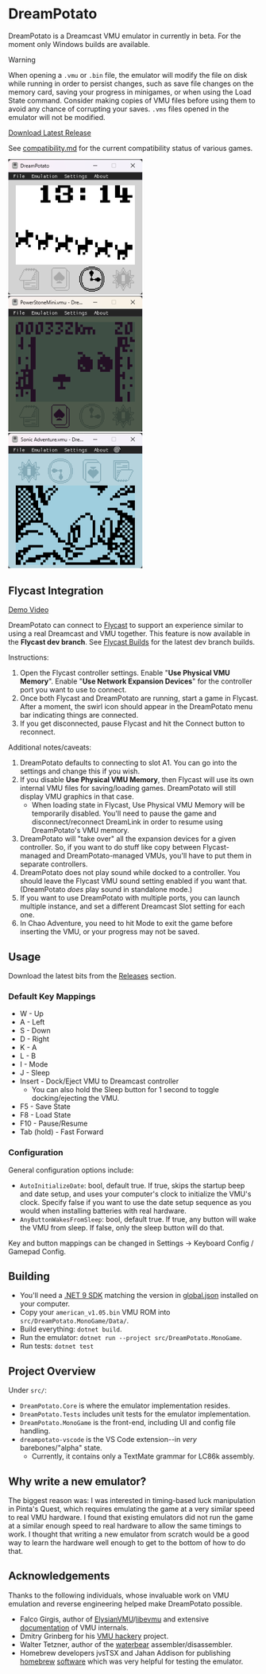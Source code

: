 # DreamPotato

DreamPotato is a Dreamcast VMU emulator in currently in beta. For the moment only Windows builds are available.

> [!WARNING]
> When opening a `.vmu` or `.bin` file, the emulator will modify the file on disk while running in order to persist changes, such as save file changes on the memory card, saving your progress in minigames, or when using the Load State command.
> Consider making copies of VMU files before using them to avoid any chance of corrupting your saves.
> `.vms` files opened in the emulator will not be modified.

[Download Latest Release](https://github.com/RikkiGibson/DreamPotato/releases/latest)

See [compatibility.md](compatibility.md) for the current compatibility status of various games.

<div>
    <img width="270px" alt="System Clock" src="./docs/images/clock.png" />
    <img width="270px" alt="Power Stone Mini" src="./docs/images/power-stone-mini.png" />
    <img width="270px" alt="Sonic Adventure (Dreamcast integration)" src="./docs/images/sonic-adventure.png" />
</div>

## Flycast Integration

[Demo Video](https://www.youtube.com/watch?v=EN8Y3UX_TDM)

DreamPotato can connect to [Flycast](https://github.com/flyinghead/flycast) to support an experience similar to using a real Dreamcast and VMU together. This feature is now available in the **Flycast dev branch**. See [Flycast Builds](https://flyinghead.github.io/flycast-builds/) for the latest dev branch builds.

Instructions:
1) Open the Flycast controller settings. Enable "**Use Physical VMU Memory**". Enable "**Use Network Expansion Devices**" for the controller port you want to use to connect.
2) Once both Flycast and DreamPotato are running, start a game in Flycast. After a moment, the swirl icon should appear in the DreamPotato menu bar indicating things are connected.
3) If you get disconnected, pause Flycast and hit the Connect button to reconnect.

Additional notes/caveats:
1) DreamPotato defaults to connecting to slot A1. You can go into the settings and change this if you wish.
2) If you disable **Use Physical VMU Memory**, then Flycast will use its own internal VMU files for saving/loading games. DreamPotato will still display VMU graphics in that case.
    - When loading state in Flycast, Use Physical VMU Memory will be temporarily disabled. You'll need to pause the game and disconnect/reconnect DreamLink in order to resume using DreamPotato's VMU memory.
2) DreamPotato will "take over" all the expansion devices for a given controller. So, if you want to do stuff like copy between Flycast-managed and DreamPotato-managed VMUs, you'll have to put them in separate controllers.
3) DreamPotato does not play sound while docked to a controller. You should leave the Flycast VMU sound setting enabled if you want that. (DreamPotato *does* play sound in standalone mode.)
4) If you want to use DreamPotato with multiple ports, you can launch multiple instance, and set a different Dreamcast Slot setting for each one.
5) In Chao Adventure, you need to hit Mode to exit the game before inserting the VMU, or your progress may not be saved.

## Usage

Download the latest bits from the [Releases](https://github.com/RikkiGibson/DreamPotato/releases) section.

### Default Key Mappings
- W - Up
- A - Left
- S - Down
- D - Right
- K - A
- L - B
- I - Mode
- J - Sleep
- Insert - Dock/Eject VMU to Dreamcast controller
    - You can also hold the Sleep button for 1 second to toggle docking/ejecting the VMU.
- F5 - Save State
- F8 - Load State
- F10 - Pause/Resume
- Tab (hold) - Fast Forward

### Configuration

General configuration options include:
- `AutoInitializeDate`: bool, default true. If true, skips the startup beep and date setup, and uses your computer's clock to initialize the VMU's clock. Specify false if you want to use the date setup sequence as you would when installing batteries with real hardware.
- `AnyButtonWakesFromSleep`: bool, default true. If true, any button will wake the VMU from sleep. If false, only the sleep button will do that.

Key and button mappings can be changed in Settings -> Keyboard Config / Gamepad Config.

## Building

- You'll need a [.NET 9 SDK](https://dotnet.microsoft.com/en-us/download/dotnet/9.0) matching the version in [global.json](./global.json) installed on your computer.
- Copy your `american_v1.05.bin` VMU ROM into `src/DreamPotato.MonoGame/Data/`.
- Build everything: `dotnet build`.
- Run the emulator: `dotnet run --project src/DreamPotato.MonoGame`.
- Run tests: `dotnet test`

## Project Overview

Under `src/`:
- `DreamPotato.Core` is where the emulator implementation resides.
- `DreamPotato.Tests` includes unit tests for the emulator implementation.
- `DreamPotato.MonoGame` is the front-end, including UI and config file handling.
- `dreampotato-vscode` is the VS Code extension--in *very* barebones/"alpha" state.
    - Currently, it contains only a TextMate grammar for LC86k assembly.

## Why write a new emulator?

The biggest reason was: I was interested in timing-based luck manipulation in Pinta's Quest, which requires emulating the game at a very similar speed to real VMU hardware. I found that existing emulators did not run the game at a similar enough speed to real hardware to allow the same timings to work. I thought that writing a new emulator from scratch would be a good way to learn the hardware well enough to get to the bottom of how to do that.

## Acknowledgements

Thanks to the following individuals, whose invaluable work on VMU emulation and reverse engineering helped make DreamPotato possible.

- Falco Girgis, author of [ElysianVMU](http://evmu.elysianshadows.com/)/[libevmu](https://github.com/gyrovorbis/libevmu) and extensive [documentation](https://vmu.elysianshadows.com/index.html) of VMU internals.
- Dmitry Grinberg for his [VMU hackery](https://dmitry.gr/index.php?r=05.Projects&proj=25.%20VMU%20Hacking) project.
- Walter Tetzner, author of the [waterbear](https://github.com/wtetzner/waterbear) assembler/disassembler.
- Homebrew developers jvsTSX and Jahan Addison for publishing [homebrew](https://github.com/jvsTSX/VMU-MISC-CODE) [software](https://github.com/jahan-addison/snake) which was very helpful for testing the emulator.
